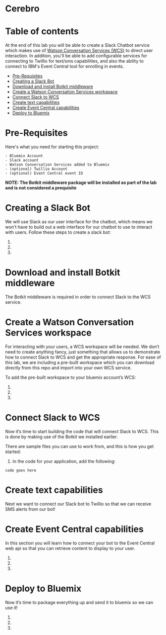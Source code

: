 # Cerebro

# Table of contents

At the end of this lab you will be able to create a Slack Chatbot service which makes use of [Watson Conversation Services (WCS)](https://www.ibm.com/watson/services/conversation/) to direct user interaction.  In addition, you'll be able to add configurable services for connecting to Twillio for text/sms capabilities, and also the ability to connect to IBM's Event Central tool for enrolling in events.

* [Pre-Requisites]()
* [Creating a Slack Bot]()
* [Download and install Botkit middleware]()
* [Create a Watson Conversation Services workspace]()
* [Connect Slack to WCS]()
* [Create text capabilities]()
* [Create Event Central capabilities]()
* [Deploy to Bluemix]()

# Pre-Requisites
Here's what you need for starting this project:

````
- Bluemix Account
- Slack account
- Watson Conversation Services added to Bluemix
- (optional) Twillio Account
- (optional) Event Central event ID
````

**NOTE: The Botkit middleware package will be installed as part of the lab and is not considered a prequisite**

# Creating a Slack Bot
We will use Slack as our user interface for the chatbot, which means we won't have to build out a web interface for our chatbot to use to interact with users.  Follow these steps to create a slack bot:

1.
2.
3.


# Download and install Botkit middleware
The Botkit middleware is required in order to connect Slack to the WCS service.


# Create a Watson Conversation Services workspace
For interacting with your users, a WCS workspace will be needed.  We don’t need to create anything fancy, just something that allows us to demonstrate how to connect Slack to WCS and get the appropriate response.  For ease of this lab, we are including a pre-built workspace which you can download directly from this repo and import into your own WCS service.

To add the pre-built workspace to your bluemix account’s WCS:

1.
2.
3.

# Connect Slack to WCS
Now it’s time to start building the code that will connect Slack to WCS.  This is done by  making use of the Botkit we installed earlier.

There are sample files you can use to work from, and this is how you get started:  

1. In the code for your application, add the following:

````
code goes here
````

# Create text capabilities
Next we want to connect our Slack bot to Twillio so that we can receive SMS alerts from our bot!





# Create Event Central capabilities
In this section you will learn how to connect your bot to the Event Central web api so that you can retrieve content to display to your user.

1.
2.
3.



# Deploy to Bluemix
Now it’s time to package everything up and send it to bluemix so we can use it!

1.
2.
3.




